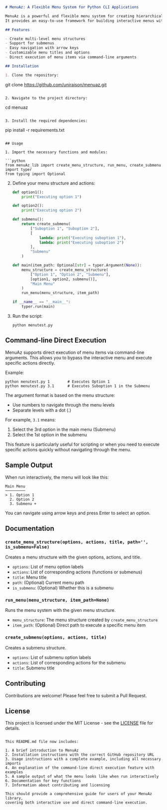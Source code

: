 ```markdown
# MenuAz: A Flexible Menu System for Python CLI Applications

MenuAz is a powerful and flexible menu system for creating hierarchical command-line interfaces in Python.
It provides an easy-to-use framework for building interactive menus with submenus, actions, and navigation.

## Features

- Create multi-level menu structures
- Support for submenus
- Easy navigation with arrow keys
- Customizable menu titles and options
- Direct execution of menu items via command-line arguments

## Installation

1. Clone the repository:
   ```
   git clone https://github.com/uniraison/menuaz.git
   ```

2. Navigate to the project directory:
   ```
   cd menuaz
   ```

3. Install the required dependencies:
   ```
   pip install -r requirements.txt
   ```

## Usage

1. Import the necessary functions and modules:

   ```python
   from menuAz_lib import create_menu_structure, run_menu, create_submenu
   import typer
   from typing import Optional
   ```

2. Define your menu structure and actions:

   ```python
   def option1():
       print("Executing option 1")

   def option2():
       print("Executing option 2")

   def submenu():
       return create_submenu(
           ["Suboption 1", "Suboption 2"],
           [
               lambda: print("Executing suboption 1"),
               lambda: print("Executing suboption 2")
           ],
           "Submenu"
       )

   def main(item_path: Optional[str] = typer.Argument(None)):
       menu_structure = create_menu_structure(
           ["Option 1", "Option 2", "Submenu"],
           [option1, option2, submenu()],
           "Main Menu"
       )
       run_menu(menu_structure, item_path)

   if __name__ == "__main__":
       typer.run(main)
   ```

3. Run the script:

   ```
   python menutest.py
   ```

## Command-line Direct Execution

MenuAz supports direct execution of menu items via command-line arguments. This allows you to bypass the interactive menu and execute specific actions directly.

Example:

```
python menutest.py 1        # Executes Option 1
python menutest.py 3.1      # Executes Suboption 1 in the Submenu
```

The argument format is based on the menu structure:
- Use numbers to navigate through the menu levels
- Separate levels with a dot (.)

For example, `3.1` means:
1. Select the 3rd option in the main menu (Submenu)
2. Select the 1st option in the submenu

This feature is particularly useful for scripting or when you need to execute specific actions quickly without navigating through the menu.

## Sample Output

When run interactively, the menu will look like this:

```
Main Menu
─────────
> 1. Option 1
  2. Option 2
  3. Submenu +
```

You can navigate using arrow keys and press Enter to select an option.

## Documentation

### `create_menu_structure(options, actions, title, path='', is_submenu=False)`

Creates a menu structure with the given options, actions, and title.

- `options`: List of menu option labels
- `actions`: List of corresponding actions (functions or submenus)
- `title`: Menu title
- `path`: (Optional) Current menu path
- `is_submenu`: (Optional) Whether this is a submenu

### `run_menu(menu_structure, item_path=None)`

Runs the menu system with the given menu structure.

- `menu_structure`: The menu structure created by `create_menu_structure`
- `item_path`: (Optional) Direct path to execute a specific menu item

### `create_submenu(options, actions, title)`

Creates a submenu structure.

- `options`: List of submenu option labels
- `actions`: List of corresponding actions for the submenu
- `title`: Submenu title

## Contributing

Contributions are welcome! Please feel free to submit a Pull Request.

## License

This project is licensed under the MIT License - see the [LICENSE](LICENSE) file for details.
```

This README.md file now includes:

1. A brief introduction to MenuAz
2. Installation instructions with the correct GitHub repository URL
3. Usage instructions with a complete example, including all necessary imports
4. An explanation of the command-line direct execution feature with examples
5. A sample output of what the menu looks like when run interactively
6. Documentation for key functions
7. Information about contributing and licensing

This should provide a comprehensive guide for users of your MenuAz library,
covering both interactive use and direct command-line execution.

